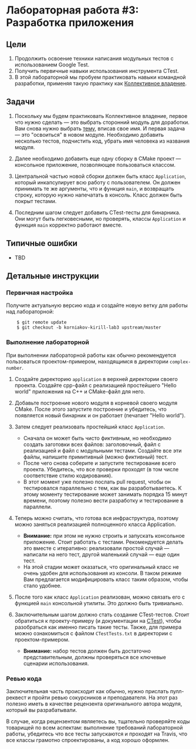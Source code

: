 # Лабораторная работа #3: Разработка приложения

## Цели

  1. Продолжить освоение техники написания модульных тестов с использованием Google Test.
  1. Получить первичные навыки использования инструмента CTest.
  1. В этой лабораторной мы пробуем практиковать навыки командной разработки,
     применяя такую практику как [Коллективное владение][collective-ownership].

## Задачи

  1. Поскольку мы будем практиковать Коллективное владение, первое что нужно
     сделать — это выбрать сторонний модуль для доработки. Вам снова нужно
     выбрать [тему][topics], вписав свое имя. И первая задача — это "освоиться"
     в новом модуле. Необходимо добавить несколько тестов, подчистить код,
     убрать имя человека из названия модуля.

  1. Далее необходимо добавить еще одну сборку в CMake проект — консольное
     приложение, позволяющее пользоваться классом.

  1. Центральной частью новой сборки должен быть класс `Application`, который
     инкапсулирует всю работу с пользователем. Он должен принимать те же
     аргументы, что и функция `main`, и возвращать строку, которую нужно
     напечатать в консоль. Класс должен быть покрыт тестами.

  1. Последним шагом следует добавить CTest-тесты для бинарника. Они могут быть
     легковесными, но проверять, классы `Application` и функция `main` корректно
     работают вместе.

## Типичные ошибки

  - TBD

## Детальные инструкции

### Первичная настройка

Получите актуальную версию кода и создайте новую ветку для работы над
лабораторной:

        $ git remote update
        $ git checkout -b korniakov-kirill-lab3 upstream/master

### Выполнение лабораторной

При выполнении лабораторной работы как обычно рекомендуется пользоваться
проектом-примером, находящимся в директории `complex-number`.

  1. Создайте директорию `application` в верхней директории своего проекта.
     Создайте cpp-файл с реализацией простейшего "Hello world" приложения на
     С++ и CMake-файл для него.

  1. Добавьте построение нового модуля в корневой своего модуля CMake. После
     этого запустите построение и убедитесь, что появляется новый бинарник и он
     работает (печатает "Hello world").

  1. Затем следует реализовать простейший класс `Application`.
     - Сначала он может быть чисто фиктивным, но необходимо создать заготовки
       всех файлов: заголовочный, файл с реализацией и файл с модульными
       тестами. Создайте все эти файлы, напишите примитивный (можно фиктивный)
       тест.
     - После чего снова соберите и запустите тестирование всего проекта.
       Убедитесь, что все проверки проходят (в том числе соответствие стилю
       кодирования).
     - В этот момент уже полезно послать pull request, чтобы он тестировался
       параллельно с тем, как вы разработываетесь. К этому моменту тестирование
       может занимать порядка 15 минут времени, поэтому полезно вести разработку
       и тестирование в параллели.

  1. Теперь можно считать, что готова вся инфраструктура, поэтому можно заняться
     реализацией полноценного класса Application.
     - __Внимание:__ при этом не нужно строить и запускать консольное
       приложение. Стоит работать с тестами. Рекомендуется делать это вместе с
       итеративно: реализовали простой случай — написали на него тест, другой
       маленький случай — еще один тест.
     - На этой стадии может оказаться, что оригинальный класс не очень удобен
       для использования из консоли. В таком режиме Вам предлагается модифицировать
       класс таким образом, чтобы стало удобнее.

  1. После того как класс `Application` реализован, можно связать его с
     функцией `main` консольной утилиты. Это должно быть тривиально.

  1. Заключительным шагом должно стать создание CTest-тестов. Стоит обратиться к
     проекту-примеру (и документации на [CTest][ctest]), чтобы разобраться как
     именно писать такие тесты. Также, для примера можно ознакомиться с файлом
     `CTestTests.txt` в директории с проектом-примером.
     - __Внимание:__ набор тестов должен быть достаточно представительным,
       должны проверяться все ключевые сценарии использования.

### Ревью кода

Заключительная часть происходит как обычно, нужно прислать пулл-реквест и пройти
ревью сокурсников и преподавателя. На этот раз полезно иметь в качестве
рецензента оригинального автора модуля, который вы разрабатывали.

В случае, когда рецензентом являетесь вы, тщательно проверяйте коды товарищей по
всем аспектам: выполнение требований лабораторной работы, убедитесь что все
тесты запускаются и проходят на Travis, что все классы грамотно спроектированы,
а код хорошо оформлен.

<!-- LINKS -->

[ctest]: http://www.vtk.org/Wiki/CMake/Testing_With_CTest
[collective-ownership]: http://www.extremeprogramming.org/rules/collective.html
[topics]: https://docs.google.com/spreadsheets/d/1m5rS9Faw9btVamYrwWCAzIUgrL-EvZgkaOg4tUHhmO0/edit#gid=850734140
